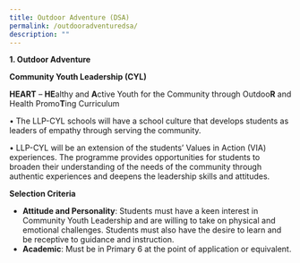 ```yaml
---
title: Outdoor Adventure (DSA)
permalink: /outdooradventuredsa/
description: ""
---
```

**1\. Outdoor Adventure**

**Community Youth Leadership (CYL)**

**HEART** – **HE**althy and **A**ctive Youth for the Community through Outdoo**R** and Health Promo**T**ing Curriculum



• The LLP-CYL schools will have a school culture that develops students as leaders of empathy through serving the community.

• LLP-CYL will be an extension of the students’ Values in Action (VIA) experiences. The programme provides opportunities for students to broaden their understanding of the needs of the community through authentic experiences and deepens the leadership skills and attitudes.

**Selection Criteria**

*   **Attitude and Personality**: Students must have a keen interest in Community Youth Leadership and are willing to take on physical and emotional challenges. Students must also have the desire to learn and be receptive to guidance and instruction.
*   **Academic**: Must be in Primary 6 at the point of application or equivalent.